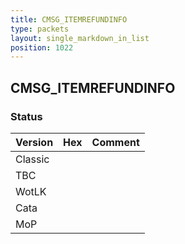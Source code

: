 ```yaml
---
title: CMSG_ITEMREFUNDINFO
type: packets
layout: single_markdown_in_list
position: 1022
---
```


## CMSG_ITEMREFUNDINFO

### Status

Version | Hex | Comment
---------- | ---------- | ----------
Classic |  |
TBC |  |
WotLK |  |
Cata |  |
MoP |  |